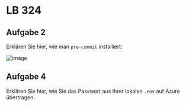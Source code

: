 # LB 324

## Aufgabe 2
Erklären Sie hier, wie man `pre-commit` installiert:

![image](https://github.com/DonFerrari/BelluscioValentinoLB-324/assets/89085663/1cd04c90-8411-42a6-8486-b43831f037c2)



## Aufgabe 4
Erklären Sie hier, wie Sie das Passwort aus Ihrer lokalen `.env` auf Azure übertragen.
